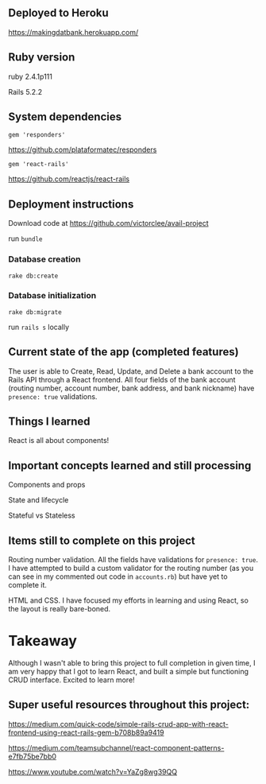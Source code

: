 ## Deployed to Heroku
https://makingdatbank.herokuapp.com/

## Ruby version
ruby 2.4.1p111

Rails 5.2.2

## System dependencies
`gem 'responders'`

https://github.com/plataformatec/responders

`gem 'react-rails'`

https://github.com/reactjs/react-rails

## Deployment instructions
Download code at https://github.com/victorclee/avail-project

run `bundle`

### Database creation
`rake db:create`

### Database initialization
`rake db:migrate`

run `rails s` locally

## Current state of the app (completed features)
The user is able to Create, Read, Update, and Delete a bank account to the Rails API through a React frontend. All four fields of the bank account (routing number, account number, bank address, and bank nickname) have `presence: true` validations. 

## Things I learned 

React is all about components! 

## Important concepts learned and still processing
Components and props

State and lifecycle

Stateful vs Stateless

## Items still to complete on this project
Routing number validation. All the fields have validations for `presence: true`. I have attempted to build a custom validator for the routing number (as you can see in my commented out code in `accounts.rb`) but have yet to complete it. 

HTML and CSS. I have focused my efforts in learning and using React, so the layout is really bare-boned.

# Takeaway
Although I wasn't able to bring this project to full completion in given time, I am very happy that I got to learn React, and built a simple but functioning CRUD interface. Excited to learn more!

## Super useful resources throughout this project:

https://medium.com/quick-code/simple-rails-crud-app-with-react-frontend-using-react-rails-gem-b708b89a9419

https://medium.com/teamsubchannel/react-component-patterns-e7fb75be7bb0

https://www.youtube.com/watch?v=YaZg8wg39QQ
